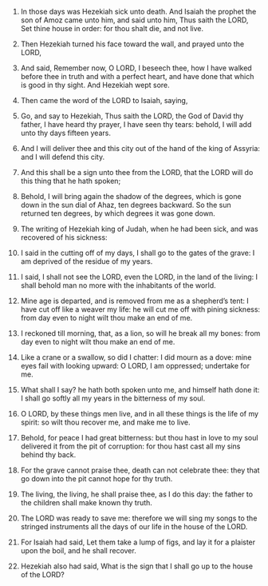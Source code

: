 1. In those days was Hezekiah sick unto death. And Isaiah the
prophet the son of Amoz came unto him, and said unto him, Thus saith
the LORD, Set thine house in order: for thou shalt die, and not live.

2. Then Hezekiah turned his face toward the wall, and prayed unto
the LORD,

3. And said, Remember now, O LORD, I beseech thee, how I
have walked before thee in truth and with a perfect heart, and have
done that which is good in thy sight. And Hezekiah wept sore.

4. Then came the word of the LORD to Isaiah, saying,

5. Go, and
say to Hezekiah, Thus saith the LORD, the God of David thy father, I
have heard thy prayer, I have seen thy tears: behold, I will add unto
thy days fifteen years.

6. And I will deliver thee and this city out of the hand of the king
of Assyria: and I will defend this city.

7. And this shall be a sign unto thee from the LORD, that the LORD
will do this thing that he hath spoken;

8. Behold, I will bring
again the shadow of the degrees, which is gone down in the sun dial of
Ahaz, ten degrees backward. So the sun returned ten degrees, by which
degrees it was gone down.

9. The writing of Hezekiah king of Judah, when he had been sick, and
was recovered of his sickness:

10. I said in the cutting off of my
days, I shall go to the gates of the grave: I am deprived of the
residue of my years.

11. I said, I shall not see the LORD, even the LORD, in the land of
the living: I shall behold man no more with the inhabitants of the
world.

12. Mine age is departed, and is removed from me as a shepherd’s
tent: I have cut off like a weaver my life: he will cut me off with
pining sickness: from day even to night wilt thou make an end of me.

13. I reckoned till morning, that, as a lion, so will he break all
my bones: from day even to night wilt thou make an end of me.

14. Like a crane or a swallow, so did I chatter: I did mourn as a
dove: mine eyes fail with looking upward: O LORD, I am oppressed;
undertake for me.

15. What shall I say? he hath both spoken unto me, and himself hath
done it: I shall go softly all my years in the bitterness of my soul.

16. O LORD, by these things men live, and in all these things is the
life of my spirit: so wilt thou recover me, and make me to live.

17. Behold, for peace I had great bitterness: but thou hast in love
to my soul delivered it from the pit of corruption: for thou hast cast
all my sins behind thy back.

18. For the grave cannot praise thee, death can not celebrate thee:
they that go down into the pit cannot hope for thy truth.

19. The living, the living, he shall praise thee, as I do this day:
the father to the children shall make known thy truth.

20. The LORD was ready to save me: therefore we will sing my songs
to the stringed instruments all the days of our life in the house of
the LORD.

21. For Isaiah had said, Let them take a lump of figs, and lay it
for a plaister upon the boil, and he shall recover.

22. Hezekiah also had said, What is the sign that I shall go up to
the house of the LORD?